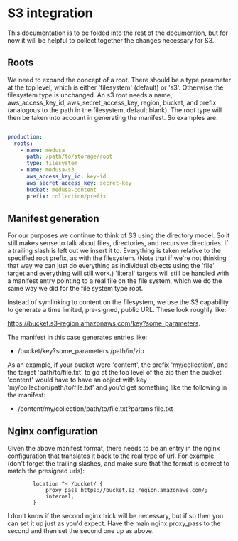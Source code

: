 # S3 integration

This documentation is to be folded into the rest of the documention, but for now it will be helpful to collect 
together the changes necessary for S3. 

## Roots

We need to expand the concept of a root. There should be a type parameter at the top level, which is either 
'filesystem' (default) or 's3'. Otherwise the filesystem type is unchanged. An s3 root needs a name, aws_access_key_id,
aws_secret_access_key,
region, bucket, and prefix (analogous to the path in the filesystem, default blank).
The root type will then be taken into account in generating the manifest. So examples are:

```yaml

production:
  roots:
    - name: medusa
      path: /path/to/storage/root
      type: filesystem
    - name: medusa-s3
      aws_access_key_id: key-id
      aws_secret_access_key: secret-key
      bucket: medusa-content
      prefix: collection/prefix

``` 

## Manifest generation

For our purposes we continue to think of S3 using the directory model. So it still makes sense to talk about files, 
directories, and recursive directories. If a trailing slash is left out we insert it to. Everything is taken relative
to the specified root prefix, as with the filesystem. (Note that if we're not thinking that way we can just do everything
as individual objects using the 'file' target and everything will still work.) 'literal' targets will still be handled
with a manifest entry pointing to a real file on the file system, which we do the same way we did for the file system
type root.

Instead of symlinking to content on the filesystem, we use the S3 capability to generate a time limited, pre-signed, 
public URL. These look roughly like:

https://bucket.s3-region.amazonaws.com/key?some_parameters.

The manifest in this case generates entries like:

- <size> /bucket/key?some_parameters /path/in/zip

As an example, if your bucket were 'content', the prefix 'my/collection', and the target 'path/to/file.txt' to go at 
the top level of the zip then the bucket 'content' would have to have an object with key 'my/collection/path/to/file.txt' 
and you'd get something like the following in the manifest:

- <size of file.txt> /content/my/collection/path/to/file.txt?params file.txt 

## Nginx configuration

Given the above manifest format, there needs to be an entry in the nginx configuration that translates it back to the
real type of url. For example (don't forget the trailing slashes, and make sure that the format is correct to match
the presigned urls):

```
        location ^~ /bucket/ {
            proxy_pass https://bucket.s3.region.amazonaws.com/;
            internal;
        }

```

I don't know if the second nginx trick will be necessary, but if so then you can set it up just as you'd expect. Have
the main nginx proxy_pass to the second and then set the second one up as above.